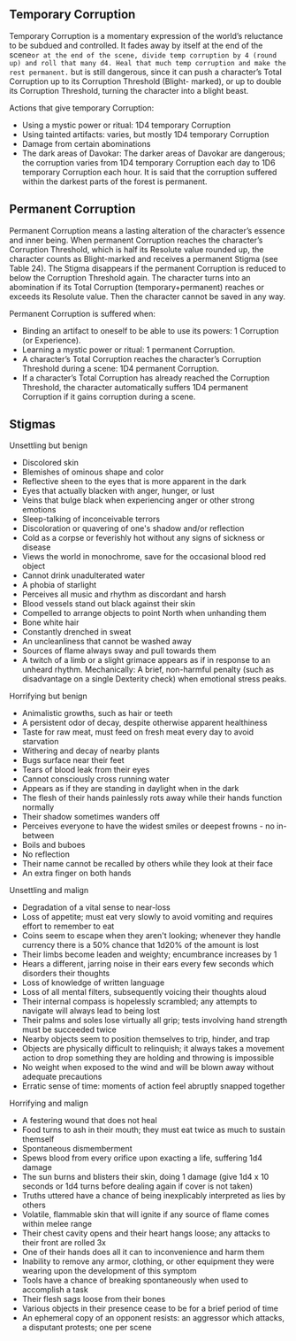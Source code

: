 ## Temporary Corruption
Temporary Corruption is a momentary expression of the world’s reluctance to be subdued and controlled. It fades away by itself at the end of the scene`or at the end of the scene, divide temp corruption by 4 (round up) and roll that many d4. Heal that much temp corruption and make the rest permanent.` but is still dangerous, since it can push a character’s Total Corruption up to its Corruption Threshold (Blight- marked), or up to double its Corruption Threshold, turning the character into a blight beast.

Actions that give temporary Corruption:
* Using a mystic power or ritual: 1D4 temporary Corruption
* Using tainted artifacts: varies, but mostly 1D4 temporary Corruption
* Damage from certain abominations
* The dark areas of Davokar: The darker areas of Davokar are dangerous; the corruption varies from 1D4 temporary Corruption each day to 1D6 temporary Corruption each hour. It is said that the corruption suffered within the darkest parts of the forest is permanent.

## Permanent Corruption
Permanent Corruption means a lasting alteration of the character’s essence and inner being. When permanent Corruption reaches the character’s Corruption Threshold, which is half its Resolute value rounded up, the character counts as Blight-marked and receives a permanent Stigma (see Table 24). The Stigma disappears if the permanent Corruption is reduced to below the Corruption Threshold again. The character turns into an abomination if its Total Corruption (temporary+permanent) reaches or exceeds its Resolute value. Then the character cannot be saved in any way.

Permanent Corruption is suffered when:
* Binding an artifact to oneself to be able to use its powers: 1 Corruption (or Experience).
* Learning a mystic power or ritual: 1 permanent Corruption.
* A character’s Total Corruption reaches the character’s Corruption Threshold during a scene: 1D4 permanent Corruption.
* If a character’s Total Corruption has already reached the Corruption Threshold, the character automatically suffers 1D4 permanent Corruption if it gains corruption during a scene.
## Stigmas
Unsettling but benign
* Discolored skin
* Blemishes of ominous shape and color
* Reflective sheen to the eyes that is more apparent in the dark
* Eyes that actually blacken with anger, hunger, or lust
* Veins that bulge black when experiencing anger or other strong emotions
* Sleep-talking of inconceivable terrors
* Discoloration or quavering of one's shadow and/or reflection
* Cold as a corpse or feverishly hot without any signs of sickness or disease
* Views the world in monochrome, save for the occasional blood red object
* Cannot drink unadulterated water
* A phobia of starlight
* Perceives all music and rhythm as discordant and harsh
* Blood vessels stand out black against their skin
* Compelled to arrange objects to point North when unhanding them
* Bone white hair
* Constantly drenched in sweat
* An uncleanliness that cannot be washed away
* Sources of flame always sway and pull towards them
* A twitch of a limb or a slight grimace appears as if in response to an unheard rhythm. Mechanically: A brief, non-harmful penalty (such as disadvantage on a single Dexterity check) when emotional stress peaks.

Horrifying but benign
* Animalistic growths, such as hair or teeth
* A persistent odor of decay, despite otherwise apparent healthiness
* Taste for raw meat, must feed on fresh meat every day to avoid starvation
* Withering and decay of nearby plants
* Bugs surface near their feet
* Tears of blood leak from their eyes
* Cannot consciously cross running water
* Appears as if they are standing in daylight when in the dark
* The flesh of their hands painlessly rots away while their hands function normally
* Their shadow sometimes wanders off
* Perceives everyone to have the widest smiles or deepest frowns - no in-between
* Boils and buboes
* No reflection
* Their name cannot be recalled by others while they look at their face
* An extra finger on both hands

Unsettling and malign
* Degradation of a vital sense to near-loss
* Loss of appetite; must eat very slowly to avoid vomiting and requires effort to remember to eat
* Coins seem to escape when they aren't looking; whenever they handle currency there is a 50% chance that 1d20% of the amount is lost
* Their limbs become leaden and weighty; encumbrance increases by 1
* Hears a different, jarring noise in their ears every few seconds which disorders their thoughts
* Loss of knowledge of written language
* Loss of all mental filters, subsequently voicing their thoughts aloud
* Their internal compass is hopelessly scrambled; any attempts to navigate will always lead to being lost
* Their palms and soles lose virtually all grip; tests involving hand strength must be succeeded twice
* Nearby objects seem to position themselves to trip, hinder, and trap
* Objects are physically difficult to relinquish; it always takes a movement action to drop something they are holding and throwing is impossible
* No weight when exposed to the wind and will be blown away without adequate precautions
* Erratic sense of time: moments of action feel abruptly snapped together

Horrifying and malign
* A festering wound that does not heal
* Food turns to ash in their mouth; they must eat twice as much to sustain themself
* Spontaneous dismemberment
* Spews blood from every orifice upon exacting a life, suffering 1d4 damage
* The sun burns and blisters their skin, doing 1 damage (give 1d4 x 10 seconds or 1d4 turns before dealing again if cover is not taken)
* Truths uttered have a chance of being inexplicably interpreted as lies by others
* Volatile, flammable skin that will ignite if any source of flame comes within melee range
* Their chest cavity opens and their heart hangs loose; any attacks to their front are rolled 3x
* One of their hands does all it can to inconvenience and harm them
* Inability to remove any armor, clothing, or other equipment they were wearing upon the development of this symptom
* Tools have a chance of breaking spontaneously when used to accomplish a task
* Their flesh sags loose from their bones
* Various objects in their presence cease to be for a brief period of time
* An ephemeral copy of an opponent resists: an aggressor which attacks, a disputant protests; one per scene